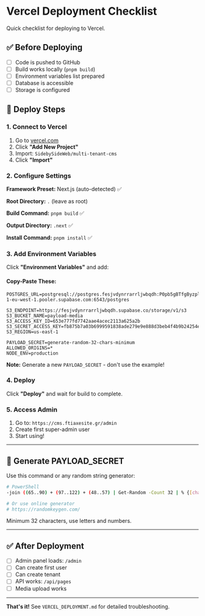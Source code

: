 # Vercel Deployment Checklist

Quick checklist for deploying to Vercel.

## ✅ Before Deploying

- [ ] Code is pushed to GitHub
- [ ] Build works locally (`pnpm build`)
- [ ] Environment variables list prepared
- [ ] Database is accessible
- [ ] Storage is configured

## 🚀 Deploy Steps

### 1. Connect to Vercel

1. Go to [vercel.com](https://vercel.com)
2. Click **"Add New Project"**
3. Import: `SidebySideWeb/multi-tenant-cms`
4. Click **"Import"**

### 2. Configure Settings

**Framework Preset:** Next.js (auto-detected) ✅

**Root Directory:** `.` (leave as root)

**Build Command:** `pnpm build` ✅

**Output Directory:** `.next` ✅

**Install Command:** `pnpm install` ✅

### 3. Add Environment Variables

Click **"Environment Variables"** and add:

#### Copy-Paste These:

```env
POSTGRES_URL=postgresql://postgres.fesjvdynrrarrljwbqdh:P0pb5gBTfgByzplq@aws-1-eu-west-1.pooler.supabase.com:6543/postgres

S3_ENDPOINT=https://fesjvdynrrarrljwbqdh.supabase.co/storage/v1/s3
S3_BUCKET_NAME=payload-media
S3_ACCESS_KEY_ID=653e777fd7742aae4acec2113a625a2b
S3_SECRET_ACCESS_KEY=fb875b7a03b6999591838ade279e9e888d3beb4f4b9b24254e246283b6209796
S3_REGION=us-east-1

PAYLOAD_SECRET=generate-random-32-chars-minimum
ALLOWED_ORIGINS=*
NODE_ENV=production
```

**Note:** Generate a new `PAYLOAD_SECRET` - don't use the example!

### 4. Deploy

Click **"Deploy"** and wait for build to complete.

### 5. Access Admin

1. Go to: `https://cms.ftiaxesite.gr/admin`
2. Create first super-admin user
3. Start using!

---

## 🔐 Generate PAYLOAD_SECRET

Use this command or any random string generator:

```bash
# PowerShell
-join ((65..90) + (97..122) + (48..57) | Get-Random -Count 32 | % {[char]$_})

# Or use online generator
# https://randomkeygen.com/
```

Minimum 32 characters, use letters and numbers.

---

## ✅ After Deployment

- [ ] Admin panel loads: `/admin`
- [ ] Can create first user
- [ ] Can create tenant
- [ ] API works: `/api/pages`
- [ ] Media upload works

---

**That's it!** See `VERCEL_DEPLOYMENT.md` for detailed troubleshooting.

